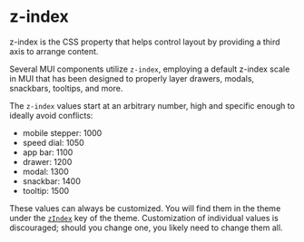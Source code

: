 # z-index

<p class="description">z-index is the CSS property that helps control layout by providing a third axis to arrange content.</p>

Several MUI components utilize `z-index`, employing a default z-index scale in MUI
that has been designed to properly layer drawers, modals, snackbars, tooltips, and more.

The `z-index` values start at an arbitrary number, high and specific enough to ideally avoid conflicts:

- mobile stepper: 1000
- speed dial: 1050
- app bar: 1100
- drawer: 1200
- modal: 1300
- snackbar: 1400
- tooltip: 1500

These values can always be customized.
You will find them in the theme under the [`zIndex`](/material/customization/default-theme/?expand-path=$.zIndex) key of the theme.
Customization of individual values is discouraged; should you change one, you likely need to change them all.
